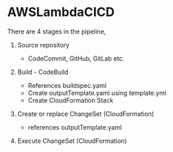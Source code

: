# AWSLambdaCICD
There are 4 stages in the pipeline,
1. Source repository 
	- CodeCommit, GitHub, GitLab etc.

2. Build - CodeBuild
	- References buildspec.yaml
	- Create outputTemplate.yaml using template.yml
	- Create CloudFormation Stack

3. Create or replace ChangeSet (CloudFormation)
	- references outputTemplate.yaml

4. Execute ChangeSet (CloudFormation)

